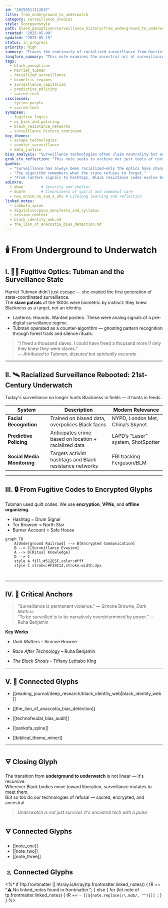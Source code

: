 ```yaml
---
id: "20250511112837"
title: from_underground_to_underwatch
category: surveillance_studies
style: ScorpyunStyle
path: black_panopticon/surveillance_history/from_underground_to_underwatch.md
created: "2025-05-09"
updated: "2025-05-15"
status: in_progress
priority: high
summary: "Traces the continuity of racialized surveillance from Harriet Tubman’s era to the algorithmic enclosures of the present—mapping escape routes, resistance codes, and biometric containment."
longform_summary: "This note examines the ancestral arc of surveillance technologies weaponized against Black bodies—from the patrol logics that hunted Tubman to predictive policing algorithms that now target Black communities. It connects historical fugitive strategies to digital counter-surveillance practices, emphasizing resistance rituals, technological bias, and the sacred urgency of remembrance. Structured with ScorpyunStyle schema for archival clarity and ethical framing."
tags:
  - black_panopticon
  - harriet_tubman
  - racialized_surveillance
  - biometric_regimes
  - surveillance_capitalism
  - predictive_policing
  - sacred_tech
cssclasses:
  - tyrian-purple
  - sacred-tech
synapses:
  - fugitive_logics
  - ai_bias_and_policing
  - black_resistance_networks
  - surveillance_history_continuum
key_themes:
  - escape_technologies
  - counter_surveillance
  - data_justice
bias_analysis: "Surveillance technologies often claim neutrality but embed historical logics of anti-Black control. Narratives excluding resistance tools or ritual frameworks perpetuate epistemic bias."
grok_ctx_reflection: "This note seeks to archive not just tools of control, but glyphs of liberation. To map Tubman's silence in the woods alongside today's VPNs and encrypted chants. Underwatch is not passive—it’s code-aware."
quotes:
  - "Surveillance has always been racialized—only the optics have changed."
  - "The algorithm remembers what the state refuses to forget."
  - "From lantern signals to hashtags, Black resistance codes evolve but never vanish."
adinkra:
  - eban        # Security and shelter
  - duafe       # Cleanliness of spirit and communal care
  - nea_onnim_no_sua_a_ohu # Lifelong learning and reflection
linked_notes:
  - sankofa_spine
  - digitalscorpyun_manifesto_and_syllabus
  - session_context
  - black_identity_web.md
  - the_lion_of_anacostia_bias_detection.md
---
```

# 🕯️ From Underground to Underwatch

## Ⅰ. ✊🏾 Fugitive Optics: Tubman and the Surveillance State

Harriet Tubman didn’t just escape — she evaded the first generation of state-coordinated surveillance.  
The **slave patrols** of the 1800s were biometric by instinct: they knew Blackness as a target, not an identity.

- Lanterns. Hounds. Wanted posters. These were analog signals of a pre-digital surveillance regime.
- Tubman operated as a counter-algorithm — ghosting pattern recognition through forest trails and silence rituals.

> “I freed a thousand slaves. I could have freed a thousand more if only they knew they were slaves.”  
> — *Attributed to Tubman, disputed but spiritually accurate*

---

## Ⅱ. 🛰️ Racialized Surveillance Rebooted: 21st-Century Underwatch

Today's surveillance no longer hunts Blackness in fields — it hunts in feeds.

| System | Description | Modern Relevance |
|--------|-------------|------------------|
| **Facial Recognition** | Trained on biased data, overpolices Black faces | NYPD, London Met, China’s Skynet |
| **Predictive Policing** | Anticipates crime based on location + racialized data | LAPD’s “Laser” system, ShotSpotter |
| **Social Media Monitoring** | Targets activist hashtags and Black resistance networks | FBI tracking Ferguson/BLM |

---

## Ⅲ. 🔒 From Fugitive Codes to Encrypted Glyphs

Tubman used quilt codes. We use **encryption**, **VPNs**, and **offline organizing**.

- Hashtag = Drum Signal  
- Tor Browser = North Star  
- Burner Account = Safe House  

```mermaid
graph TD
    A[Underground Railroad] --> B[Encrypted Communication]
    B --> C[Surveillance Evasion]
    A --> D[Ritual Knowledge]
    D --> C
    style A fill:#512E5F,color:#fff
    style C stroke:#F39C12,stroke-width:3px



```
---

## Ⅳ. 🧠 Critical Anchors

> “Surveillance is permanent violence.” — Simone Browne, _Dark Matters_  
> “To be surveilled is to be narratively overdetermined by power.” — Ruha Benjamin

**Key Works**

- _Dark Matters_ – Simone Browne
    
- _Race After Technology_ – Ruha Benjamin
    
- _The Black Shoals_ – Tiffany Lethabo King
    

---

## Ⅴ. 🔗 Connected Glyphs

- [[reading_journal/deep_research/black_identity_web|black_identity_web]]
    
- [[the_lion_of_anacostia_bias_detection]]
    
- [[technofeudal_bias_audit]]
    
- [[sankofa_spine]]
    
- [[biblical_theme_miner]]
    

---

## 🜃 Closing Glyph

The transition from **underground to underwatch** is not linear — it's recursive.  
Wherever Black bodies move toward liberation, surveillance mutates to meet them.  
But so too do our technologies of refusal — sacred, encrypted, and ancestral.

> _Underwatch is not just survival. It's ancestral tech with a pulse_

## 🜃 Connected Glyphs
- [[note_one]]
- [[note_two]]
- [[note_three]]
## 🄃 Connected Glyphs

<%*
if (!tp.frontmatter || !Array.isArray(tp.frontmatter.linked_notes)) {
  tR += "⚠️ No linked_notes found in frontmatter.";
} else {
  for (let note of tp.frontmatter.linked_notes) {
    tR += `- [[${note.replace(/\.md$/, "")}]]
`;
  }
}
%>
